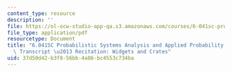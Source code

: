 ```yaml
---
content_type: resource
description: ''
file: https://ol-ocw-studio-app-qa.s3.amazonaws.com/courses/6-041sc-probabilistic-systems-analysis-and-applied-probability-fall-2013/37d50d42b3f856bb4a86bc4553c734ba_MIT6_041SCF13_Widgets_and_Crates_300k.pdf
file_type: application/pdf
resourcetype: Document
title: "6.041SC Probabilistic Systems Analysis and Applied Probability, Fall 2013\
  \ Transcript \u2013 Recitation: Widgets and Crates"
uid: 37d50d42-b3f8-56bb-4a86-bc4553c734ba
---
```

